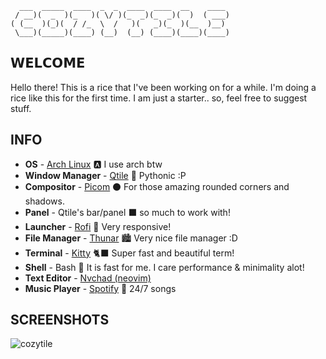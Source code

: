 ```
  ___  _____  ____  _  _  ____  ____  __    ____ 
 / __)(  _  )(_   )( \/ )(_  _)(_  _)(  )  ( ___)
( (__  )(_)(  / /_  \  /   )(   _)(_  )(__  )__) 
 \___)(_____)(____) (__)  (__) (____)(____)(____)

```



## 𝗪𝗘𝗟𝗖𝗢𝗠𝗘 


Hello there! This is a rice that I've been working on for a while. I'm doing a rice like this for the first time. I am just a starter.. so, feel free to suggest stuff.


## INFO

-  **OS** - [Arch Linux](https://aur.archlinux.org/) 🅰️ I use arch btw
-  **Window Manager** - [Qtile](http://www.qtile.org/) 🐍 Pythonic :P
-  **Compositor** - [Picom](https://github.com/ibhagwan/picom) ⚫ For those amazing rounded corners and shadows.
-  **Panel** - Qtile's bar/panel ⬛ so much to work with! 
-  **Launcher** - [Rofi](https://github.com/davatorium/rofi) 🚀 Very responsive!
-  **File Manager** - [Thunar](https://docs.xfce.org/xfce/thunar/start) 🏙️ Very nice file manager :D
-  **Terminal** - [Kitty](https://github.com/kovidgoyal/kitty) 🐈‍⬛ Super fast and beautiful term!
-  **Shell** - Bash 📘 It is fast for me. I care performance & minimality alot!
- **Text Editor** - [Nvchad (neovim)](https://github.com/NvChad/NvChad)
-  **Music Player** - [Spotify](https://www.spotify.com/in-en/) 🎵 24/7 songs 


## SCREENSHOTS

![cozytile](https://raw.githubusercontent.com/Darkkal44/CozyTile/main/preview.png)
